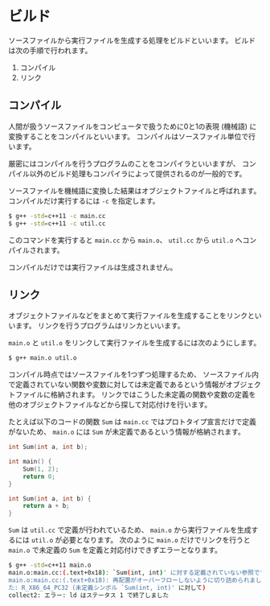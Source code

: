 # ビルド

ソースファイルから実行ファイルを生成する処理をビルドといいます。
ビルドは次の手順で行われます。

<!-- TODO: プリプロセスを追加する -->

1. コンパイル
1. リンク

## コンパイル

人間が扱うソースファイルをコンピュータで扱うために0と1の表現 (機械語) に変換することをコンパイルといいます。
コンパイルはソースファイル単位で行います。

厳密にはコンパイルを行うプログラムのことをコンパイラといいますが、
コンパイル以外のビルド処理もコンパイラによって提供されるのが一般的です。

ソースファイルを機械語に変換した結果はオブジェクトファイルと呼ばれます。
コンパイルだけ実行するには `-c` を指定します。

```bash
$ g++ -std=c++11 -c main.cc
$ g++ -std=c++11 -c util.cc
```

このコマンドを実行すると
`main.cc` から `main.o`、 `util.cc` から `util.o` へコンパイルされます。

コンパイルだけでは実行ファイルは生成されません。

## リンク

オブジェクトファイルなどをまとめて実行ファイルを生成することをリンクといいます。
リンクを行うプログラムはリンカといいます。

`main.o` と `util.o` をリンクして実行ファイルを生成するには次のようにします。

```bash
$ g++ main.o util.o
```

コンパイル時点ではソースファイルを1つずつ処理するため、
ソースファイル内で定義されていない関数や変数に対しては未定義であるという情報がオブジェクトファイルに格納されます。
リンクではこうした未定義の関数や変数の定義を他のオブジェクトファイルなどから探して対応付けを行います。

たとえば以下のコードの関数 `Sum` は `main.cc` ではプロトタイプ宣言だけで定義がないため、
`main.o` には `Sum` が未定義であるという情報が格納されます。

```cpp tab="main.cc"
int Sum(int a, int b);

int main() {
    Sum(1, 2);
    return 0;
}
```

```cpp tab="util.cc"
int Sum(int a, int b) {
    return a + b;
}
```

`Sum` は `util.cc` で定義が行われているため、
`main.o` から実行ファイルを生成するには `util.o` が必要となります。
次のように `main.o` だけでリンクを行うと `main.o` で未定義の `Sum` を定義と対応付けできずエラーとなります。

```bash
$ g++ -std=c++11 main.o
main.o:main.cc:(.text+0x18): `Sum(int, int)' に対する定義されていない参照です
main.o:main.cc:(.text+0x18): 再配置がオーバーフローしないように切り詰められまし
た: R_X86_64_PC32 (未定義シンボル `Sum(int, int)' に対して)
collect2: エラー: ld はステータス 1 で終了しました
```
